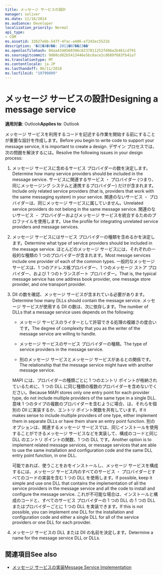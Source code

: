 ```yaml
---
title: メッセージ サービスの設計
manager: soliver
ms.date: 11/16/2014
ms.audience: Developer
localization_priority: Normal
api_type:
- COM
ms.assetid: 32627ebb-547f-4fac-a406-e7243ec5521b
description: '�ŏI�X�V��: 2011�N7��23��'
ms.openlocfilehash: 04aa4348560396c8237811252fd96a2b461cd791
ms.sourcegitcommit: 9d60cd82b5413446e5bc8ace2cd689f683fb41a7
ms.translationtype: MT
ms.contentlocale: ja-JP
ms.lasthandoff: 06/11/2018
ms.locfileid: "19799899"
---
```

# <a name="designing-a-message-service"></a><span data-ttu-id="5755f-103">メッセージ サービスの設計</span><span class="sxs-lookup"><span data-stu-id="5755f-103">Designing a message service</span></span>

<span data-ttu-id="5755f-104">**適用対象**: Outlook</span><span class="sxs-lookup"><span data-stu-id="5755f-104">**Applies to**: Outlook</span></span> 
  
<span data-ttu-id="5755f-105">メッセージ サービスを利用するコードを記述する作業を開始する前にすることが重要な設計を作成します。</span><span class="sxs-lookup"><span data-stu-id="5755f-105">Before you begin to write code to support your message service, it is important to create a design.</span></span> <span data-ttu-id="5755f-106">デザイン プロセスでは、次の問題を解決するには。</span><span class="sxs-lookup"><span data-stu-id="5755f-106">Resolve the following issues in your design process:</span></span>
  
1. <span data-ttu-id="5755f-107">メッセージ サービスに含めるサービス プロバイダーの数を決定します。</span><span class="sxs-lookup"><span data-stu-id="5755f-107">Determine how many service providers should be included in the message service.</span></span> <span data-ttu-id="5755f-108">サービスに関連するサービス ・ プロバイダー (つまり、同じメッセージング システムと連携するプロバイダー) だけが含まれます。</span><span class="sxs-lookup"><span data-stu-id="5755f-108">Include only related service providers (that is, providers that work with the same messaging system) in your service.</span></span> <span data-ttu-id="5755f-109">関連のないサービス ・ プロバイダーは、同じメッセージ サービスに属していません。</span><span class="sxs-lookup"><span data-stu-id="5755f-109">Unrelated service providers do not belong in the same message service.</span></span> <span data-ttu-id="5755f-110">関連のないサービス ・ プロバイダーおよびメッセージ サービスを統合するためのプロファイルを使用します。</span><span class="sxs-lookup"><span data-stu-id="5755f-110">Use the profile for integrating unrelated service providers and message services.</span></span>
    
2. <span data-ttu-id="5755f-111">メッセージ サービスにはサービス プロバイダーの種類を含めるかを決定します。</span><span class="sxs-lookup"><span data-stu-id="5755f-111">Determine what type of service providers should be included in the message service.</span></span> <span data-ttu-id="5755f-112">ほとんどのメッセージ サービスには、それぞれの一般的な種類の 1 つのプロバイダーが含まれます。</span><span class="sxs-lookup"><span data-stu-id="5755f-112">Most messge services include one provider of each of the common types.</span></span> <span data-ttu-id="5755f-113">一般的なメッセージ サービスは、1 つのアドレス帳プロバイダー、1 つのメッセージ ストア プロバイダー、および 1 つのトランスポート プロバイダー。</span><span class="sxs-lookup"><span data-stu-id="5755f-113">That is, the typical message service has one address book provider, one message store provider, and one transport provider.</span></span>
    
3. <span data-ttu-id="5755f-114">Dll の数を確認、メッセージ サービスが含まれている必要があります。</span><span class="sxs-lookup"><span data-stu-id="5755f-114">Determine how many DLLs should contain the message service.</span></span> <span data-ttu-id="5755f-115">メッセージ サービスが使用する Dll の数は、次に依存します。</span><span class="sxs-lookup"><span data-stu-id="5755f-115">The number of DLLs that a message service uses depends on the following:</span></span>
    
   - <span data-ttu-id="5755f-116">メッセージ サービスのライターとして許容できる処理の複雑さの度合いです。</span><span class="sxs-lookup"><span data-stu-id="5755f-116">The degree of complexity that you as the writer of the message service are willing to handle.</span></span>
    
   - <span data-ttu-id="5755f-117">メッセージ サービスのサービス プロバイダーの種類。</span><span class="sxs-lookup"><span data-stu-id="5755f-117">The type of service providers in the message service.</span></span>
    
   - <span data-ttu-id="5755f-118">別のメッセージ サービスとメッセージ サービスがあるとの関係です。</span><span class="sxs-lookup"><span data-stu-id="5755f-118">The relationship that the message service might have with another message service.</span></span>
    
   <span data-ttu-id="5755f-119">MAPI には、プロバイダーの種類ごとに 1 つのエントリ ポイントが格納されているために、1 つの DLL に同じ種類の複数のプロバイダーを含めないでください。</span><span class="sxs-lookup"><span data-stu-id="5755f-119">Because MAPI stores only one entry point for each provider type, do not include multiple providers of the same type in a single DLL.</span></span> <span data-ttu-id="5755f-120">意味 1 つのタイプの複数のプロバイダーを含むように場合、は、それらを個別の Dll に実装するか、エントリ ポイント関数を共有しています。</span><span class="sxs-lookup"><span data-stu-id="5755f-120">If it makes sense to include multiple providers of one type, either implement them in separate DLLs or have them share an entry point function.</span></span> <span data-ttu-id="5755f-121">別のオプションは、関連するメッセージ サービスでは、同じインストールを使用することができるメッセージ サービスなどを実装して、構成のコードと同じ DLL のエントリ ポイントの関数、1 つの DLL です。</span><span class="sxs-lookup"><span data-stu-id="5755f-121">Another option is to implement related message services, or message services that are able to use the same installation and configuration code and the same DLL entry point function, in one DLL.</span></span>
    
   <span data-ttu-id="5755f-122">可能であれば、使うことをおをインストールし、メッセージ サービスを構成するには、メッセージ サービス内のすべてのサービス ・ プロバイダーとすべてのコードの実装を含む 1 つの DLL を使用します。</span><span class="sxs-lookup"><span data-stu-id="5755f-122">If possible, keep it simple and use one DLL that contains the implementation of all the service providers in the message service and all the code to install and configure the message service.</span></span> <span data-ttu-id="5755f-123">これが不可能な場合は、インストールと構成のコードと、すべてのサービス プロバイダーの 1 つの DLL の 1 つの DLL またはプロバイダーごとに 1 つの DLL を実装できます。</span><span class="sxs-lookup"><span data-stu-id="5755f-123">If this is not possible, you can implement one DLL for the installation and configuration code and either a single DLL for all of the service providers or one DLL for each provider.</span></span>
    
4. <span data-ttu-id="5755f-124">メッセージ サービスの DLL または Dll の名前を決定します。</span><span class="sxs-lookup"><span data-stu-id="5755f-124">Determine a name for the message service DLL or DLLs.</span></span> 
    
## <a name="see-also"></a><span data-ttu-id="5755f-125">関連項目</span><span class="sxs-lookup"><span data-stu-id="5755f-125">See also</span></span>

- [<span data-ttu-id="5755f-126">メッセージ サービスの実装</span><span class="sxs-lookup"><span data-stu-id="5755f-126">Message Service Implementation</span></span>](message-service-implementation.md)

